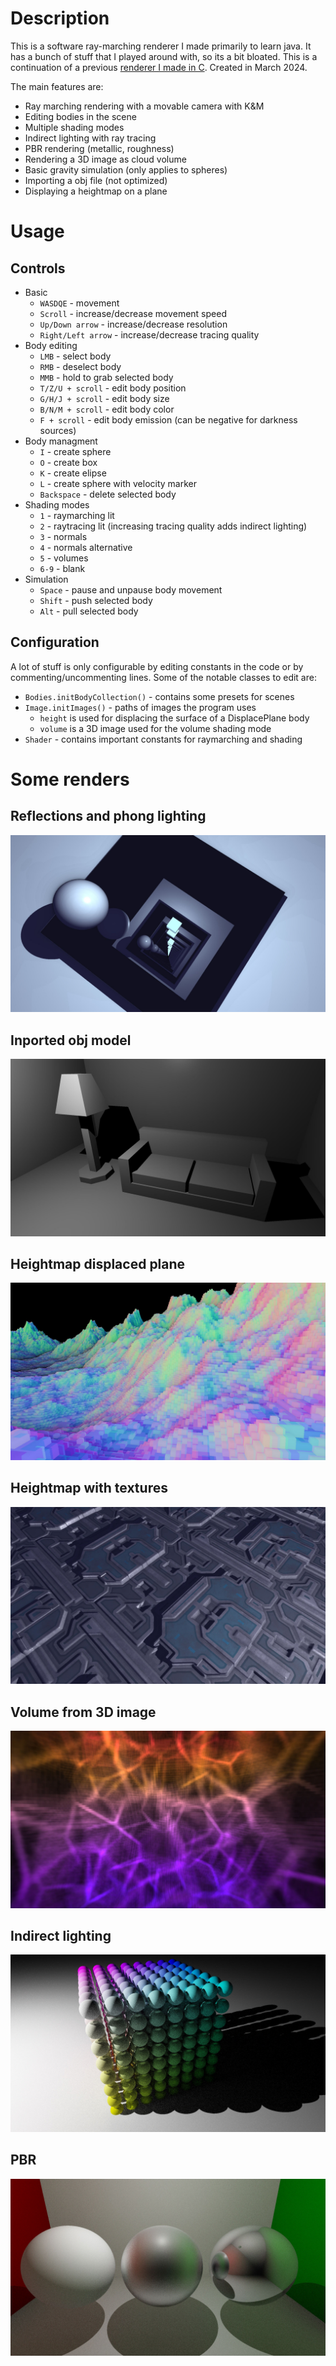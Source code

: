 # Description

This is a software ray-marching renderer I made primarily to learn java. It has a bunch of stuff that I played around with, so its a bit bloated. This is a continuation of a previous [renderer I made in C](https://github.com/martzin23/bitmap-export-raymarcher). Created in March 2024.

The main features are:
- Ray marching rendering with a movable camera with K&M
- Editing bodies in the scene
- Multiple shading modes
- Indirect lighting with ray tracing
- PBR rendering (metallic, roughness)
- Rendering a 3D image as cloud volume
- Basic gravity simulation (only applies to spheres)
- Importing a obj file (not optimized)
- Displaying a heightmap on a plane

# Usage

## Controls

- Basic
    - `WASDQE` - movement
    - `Scroll` - increase/decrease movement speed
    - `Up/Down arrow` - increase/decrease resolution
    - `Right/Left arrow` - increase/decrease tracing quality
- Body editing
    - `LMB` - select body
    - `RMB` - deselect body
    - `MMB` - hold to grab selected body
    - `T/Z/U + scroll` - edit body position
    - `G/H/J + scroll` - edit body size
    - `B/N/M + scroll` - edit body color
    - `F + scroll` - edit body emission (can be negative for darkness sources)
- Body managment
    - `I` - create sphere
    - `O` - create box
    - `K` - create elipse
    - `L` - create sphere with velocity marker
    - `Backspace` - delete selected body
- Shading modes
    - `1` - raymarching lit
    - `2` - raytracing lit (increasing tracing quality adds indirect lighting)
    - `3` - normals
    - `4` - normals alternative 
    - `5` - volumes
    - `6-9` - blank
- Simulation
    - `Space` - pause and unpause body movement
    - `Shift` - push selected body
    - `Alt` - pull selected body

## Configuration

A lot of stuff is only configurable by editing constants in the code or by commenting/uncommenting lines. Some of the notable classes to edit are: 
- `Bodies.initBodyCollection()` - contains some presets for scenes
- `Image.initImages()` - paths of images the program uses
    - `height` is used for displacing the surface of a DisplacePlane body
    - `volume` is a 3D image used for the volume shading mode
- `Shader` - contains important constants for raymarching and shading

# Some renders

## Reflections and phong lighting
![1712049584943.jpg](/renders/1712049584943.jpg)

## Inported obj model
![1713803719975.jpg](/renders/1713803719975.jpg)

## Heightmap displaced plane
![1752066514355.jpg](/renders/1752066514355.jpg)

## Heightmap with textures
![1712037077147.jpg](/renders/1712037077147.jpg)

## Volume from 3D image
![1752062481352.jpg](/renders/1752062481352.jpg)

## Indirect lighting
![1713808181099.jpg](/renders/1713808181099.jpg)

## PBR
![1714635593069.jpg](/renders/1714635593069.jpg)
